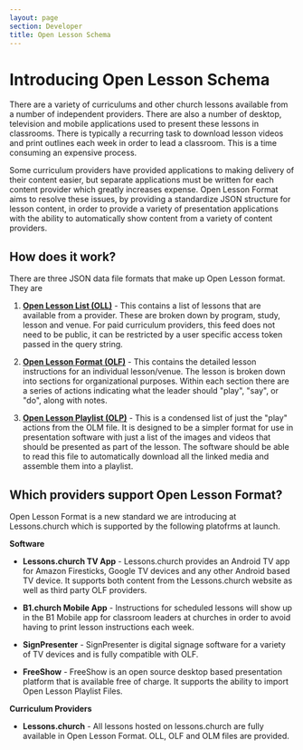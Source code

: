 ```yaml
---
layout: page
section: Developer
title: Open Lesson Schema
---
```


# Introducing Open Lesson Schema

There are a variety of curriculums and other church lessons available from a number of independent providers. There are also a number of desktop, television and mobile applications used to present these lessons in classrooms. There is typically a recurring task to download lesson videos and print outlines each week in order to lead a classroom. This is a time consuming an expensive process.

Some curriculum providers have provided applications to making delivery of their content easier, but separate applications must be written for each content provider which greatly increases expense. Open Lesson Format aims to resolve these issues, by providing a standardize JSON structure for lesson content, in order to provide a variety of presentation applications with the ability to automatically show content from a variety of content providers.

## How does it work?

There are three JSON data file formats that make up Open Lesson format. They are

1. [**Open Lesson List (OLL)**](oll.html) - This contains a list of lessons that are available from a provider. These are broken down by program, study, lesson and venue. For paid curriculum providers, this feed does not need to be public, it can be restricted by a user specific access token passed in the query string.

2. [**Open Lesson Format (OLF)**](olf.html) - This contains the detailed lesson instructions for an individual lesson/venue. The lesson is broken down into sections for organizational purposes. Within each section there are a series of actions indicating what the leader should "play", "say", or "do", along with notes.

3. [**Open Lesson Playlist (OLP)**](olp.html) - This is a condensed list of just the "play" actions from the OLM file. It is designed to be a simpler format for use in presentation software with just a list of the images and videos that should be presented as part of the lesson. The software should be able to read this file to automatically download all the linked media and assemble them into a playlist.

## Which providers support Open Lesson Format?

Open Lesson Format is a new standard we are introducing at Lessons.church which is supported by the following platofrms at launch.

**Software**

- **Lessons.church TV App** - Lessons.church provides an Android TV app for Amazon Firesticks, Google TV devices and any other Android based TV device. It supports both content from the Lessons.church website as well as third party OLF providers.

- **B1.church Mobile App** - Instructions for scheduled lessons will show up in the B1 Mobile app for classroom leaders at churches in order to avoid having to print lesson instructions each week.

- **SignPresenter** - SignPresenter is digital signage software for a variety of TV devices and is fully compatible with OLF.

- **FreeShow** - FreeShow is an open source desktop based presentation platform that is available free of charge. It supports the ability to import Open Lesson Playlist Files.

**Curriculum Providers**

- **Lessons.church** - All lessons hosted on lessons.church are fully available in Open Lesson Format. OLL, OLF and OLM files are provided.
